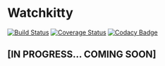 # Watchkitty

[![Build Status](https://travis-ci.org/popcor255/watchkitty.svg?branch=master)](https://travis-ci.org/popcor255/watchkitty)
[![Coverage Status](https://coveralls.io/repos/github/popcor255/watchkitty/badge.svg?branch=master)](https://coveralls.io/github/popcor255/watchkitty?branch=master)
[![Codacy Badge](https://api.codacy.com/project/badge/Grade/7af5c6fcd0f8494798b70e04155580c3)](https://app.codacy.com/manual/popcor255/watchkitty?utm_source=github.com&utm_medium=referral&utm_content=popcor255/watchkitty&utm_campaign=Badge_Grade_Dashboard)

## [IN PROGRESS... COMING SOON]

